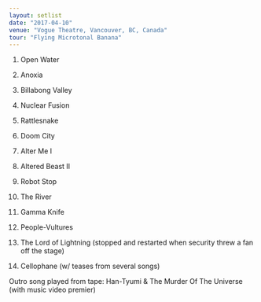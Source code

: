 ```yaml
---
layout: setlist
date: "2017-04-10"
venue: "Vogue Theatre, Vancouver, BC, Canada"
tour: "Flying Microtonal Banana"
---
```



 1. Open Water

 2. Anoxia

 3. Billabong Valley

 4. Nuclear Fusion

 5. Rattlesnake

 6. Doom City

 7. Alter Me I

 8. Altered Beast II

 9. Robot Stop

10. The River

11. Gamma Knife

12. People-Vultures

13. The Lord of Lightning
    (stopped and restarted when security threw a fan off the stage)

14. Cellophane
    (w/ teases from several songs)

Outro song played from tape: Han-Tyumi & The Murder Of The Universe (with music video premier)
